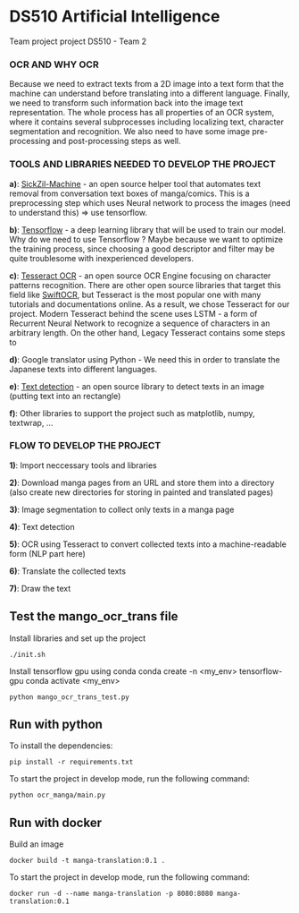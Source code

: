 # DS510 Artificial Intelligence
Team project project DS510 - Team 2

### OCR AND WHY OCR

Because we need to extract texts from a 2D image into a text form that the machine can understand before translating into a different language. Finally, we need to transform such information back into the image text representation. The whole process has all properties of an OCR system, where it contains several subprocesses including localizing text, character segmentation and recognition. We also need to have some image pre-processing and post-processing steps as well.

### TOOLS AND LIBRARIES NEEDED TO DEVELOP THE PROJECT

**a)**: [SickZil-Machine](https://github.com/KUR-creative/SickZil-Machine) - an open source helper tool that automates text removal from conversation text boxes of manga/comics. This is a preprocessing step which uses Neural network to process the images (need to understand this) => use tensorflow.

**b)**: [Tensorflow](https://www.tensorflow.org/) - a deep learning library that will be used to train our model. Why do we need to use Tensorflow ? Maybe because we want to optimize the training process, since choosing a good descriptor and filter may be quite troublesome with inexperienced developers.

**c)**: [Tesseract OCR](https://github.com/tesseract-ocr/tesseract) - an open source OCR Engine focusing on character patterns recognition. There are other open source libraries that target this field like [SwiftOCR](https://github.com/NMAC427/SwiftOCR), but Tesseract is the most popular one with many tutorials and documentations online. As a result, we chose Tesseract for our project. Modern Tesseract behind the scene uses LSTM - a form of Recurrent Neural Network to recognize a sequence of characters in an arbitrary length. On the other hand, Legacy Tesseract contains some steps to 

**d)**: Google translator using Python - We need this in order to translate the Japanese texts into different languages.

**e)**: [Text detection](https://github.com/qzane/text-detection) - an open source library to detect texts in an image (putting text into an rectangle)

**f)**: Other libraries to support the project such as matplotlib, numpy, textwrap, ...

### FLOW TO DEVELOP THE PROJECT

**1)**: Import neccessary tools and libraries

**2)**: Download manga pages from an URL and store them into a directory (also create new directories for storing in painted and translated pages)

**3)**: Image segmentation to collect only texts in a manga page

**4)**: Text detection 

**5)**: OCR using Tesseract to convert collected texts into a machine-readable form (NLP part here)

**6)**: Translate the collected texts

**7)**: Draw the text

## Test the mango_ocr_trans file

Install libraries and set up the project
```
./init.sh
```

Install tensorflow gpu using conda
conda create -n <my_env> tensorflow-gpu
conda activate <my_env>

```
python mango_ocr_trans_test.py
```

## Run with python

To install the dependencies:
```
pip install -r requirements.txt
```

To start the project in develop mode, run the following command:
```
python ocr_manga/main.py
```

## Run with docker

Build an image
```
docker build -t manga-translation:0.1 .
```

To start the project in develop mode, run the following command:
```
docker run -d --name manga-translation -p 8080:8080 manga-translation:0.1
```